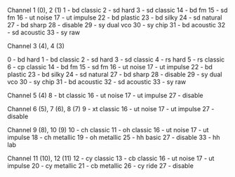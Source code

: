 Channel 1 (0), 2 (1)
1 - bd classic
2 - sd hard
3 - sd classic
14 - bd fm
15 - sd fm
16 - ut noise
17 - ut impulse
22 - bd plastic
23 - bd silky
24 - sd natural
27 - bd sharp
28 - disable
29 - sy dual vco
30 - sy chip
31 - bd acoustic
32 - sd acoustic
33 - sy raw


Channel 3 (4), 4 (3)

0 - bd hard
1 - bd classic
2 - sd hard
3 - sd classic
4 - rs hard
5 - rs classic
6 - cp classic
14 - bd fm
15 - sd fm
16 - ut noise
17 - ut impulse
22 - bd plastic
23 - bd silky
24 - sd natural
27 - bd sharp
28 - disable
29 - sy dual vco
30 - sy chip
31 - bd acoustic
32 - sd acoustic
33 - sy raw


Channel 5 (4)
8 - bt classic
16 - ut noise
17 - ut impulse
27 - disable


Channel 6 (5), 7 (6), 8 (7)
9 - xt classic
16 - ut noise
17 - ut impulse
27 - disable


Channel 9 (8), 10 (9)
10 - ch classic
11 - oh classic
16 - ut noise
17 - ut impulse
18 - ch metallic
19 - oh metallic
25 - hh basic
27 - disable
33 - hh lab



Channel 11 (10), 12 (11)
12 -  cy classic
13 -  cb classic
16 - ut noise
17 - ut impulse
20 -  cy metallic
21 -  cb metallic
26 -  cy ride
27 -  disable

